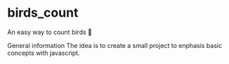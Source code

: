# birds_count
An easy way to count birds 🦚

General information
The idea is to create a small project to enphasis basic concepts with javascript.
